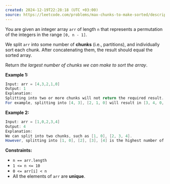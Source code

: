 ```yaml
---
created: 2024-12-19T22:28:18 (UTC +03:00)
source: https://leetcode.com/problems/max-chunks-to-make-sorted/description/?envType=daily-question&envId=2024-12-19
---
```

You are given an integer array `arr` of length `n` that represents a permutation of the integers in the range `[0, n - 1]`.

We split `arr` into some number of **chunks** (i.e., partitions), and individually sort each chunk. After concatenating them, the result should equal the sorted array.

Return _the largest number of chunks we can make to sort the array_.


**Example 1:**

``` Java
Input: arr = [4,3,2,1,0]
Output: 1
Explanation:
Splitting into two or more chunks will not return the required result.
For example, splitting into [4, 3], [2, 1, 0] will result in [3, 4, 0, 1, 2], which isn`t sorted.
```


**Example 2:**

``` Java
Input: arr = [1,0,2,3,4]
Output: 4
Explanation:
We can split into two chunks, such as [1, 0], [2, 3, 4].
However, splitting into [1, 0], [2], [3], [4] is the highest number of chunks possible.
```


**Constraints:**

-   `n == arr.length`
-   `1 <= n <= 10`
-   `0 <= arr[i] < n`
-   All the elements of `arr` are **unique**.
